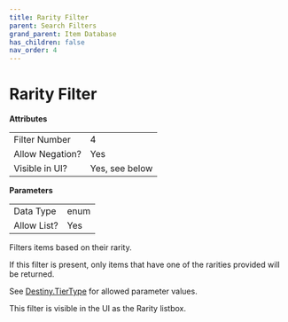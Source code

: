 ```yaml
---
title: Rarity Filter
parent: Search Filters
grand_parent: Item Database
has_children: false
nav_order: 4
---
```


# Rarity Filter

**Attributes**

<table>
<tr><td>Filter Number</td><td>4</td></tr>
<tr><td>Allow Negation?</td><td>Yes</td></tr>
<tr><td>Visible in UI?</td><td>Yes, see below</td></tr>
</table>

**Parameters**

<table>
<tr><td>Data Type</td><td>enum</td></tr>
<tr><td>Allow List?</td><td>Yes</td></tr>
</table>

Filters items based on their rarity.

If this filter is present, only items that have one of the rarities provided will be returned.

See [Destiny.TierType](https://bungie-net.github.io/multi/schema_Destiny-TierType.html#schema_Destiny-TierType) for allowed parameter values.

This filter is visible in the UI as the Rarity listbox.

